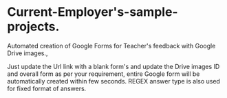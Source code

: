 # Current-Employer's-sample-projects.
Automated creation of Google Forms for Teacher's feedback with Google Drive images.,

Just update the Url link with a blank form's and update the Drive images ID and overall form as per your requirement, entire Google form will be automatically created within few seconds. REGEX answer type is also used for fixed format of answers.
